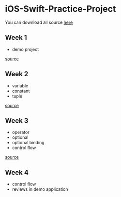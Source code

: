 # iOS-Swift-Practice-Project

You can download all source [here](https://github.com/ZneuRay/iOS-Swift-Practice-Project/archive/master.zip)

## Week 1

* demo project

[source](https://github.com/ZneuRay/iOS-Swift-Practice-Project/tree/master/DemoApplication/DemoApplication)

## Week 2

* variable
* constant
* tuple

[source](https://github.com/ZneuRay/iOS-Swift-Practice-Project/blob/master/Playground/week-2.playground/Contents.swift)

## Week 3

* operator
* optional
* optional binding
* control flow

[source](https://github.com/ZneuRay/iOS-Swift-Practice-Project/blob/master/Playground/week-3.playground/Contents.swift)

## Week 4

* control flow
* reviews in demo application
